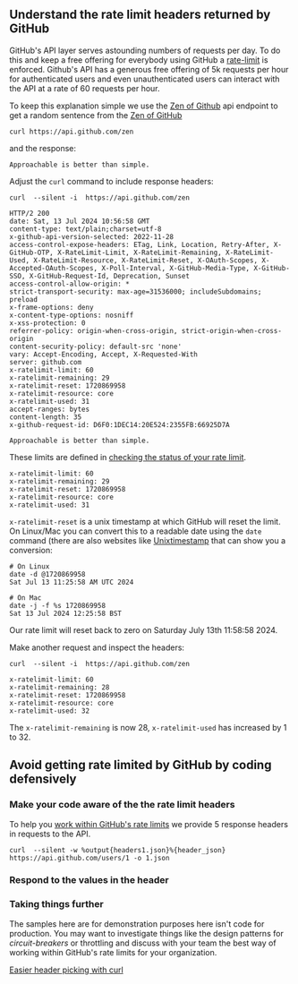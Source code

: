 ## Understand the rate limit headers returned by GitHub

GitHub's API layer serves astounding numbers of requests per day. To do this and keep a free offering for everybody using GitHub a [rate-limit](https://docs.github.com/en/rest/using-the-rest-api/rate-limits-for-the-rest-api?apiVersion=2022-11-28) is enforced. Github's API has a generous free offering of 5k requests per hour for authenticated users and even unauthenticated users can interact with the API at a rate of 60 requests per hour.

To keep this explanation simple we use the [Zen of Github](https://docs.github.com/en/rest/meta/meta?apiVersion=2022-11-28#get-the-zen-of-github) api endpoint to get a random sentence from the [Zen of GitHub](https://ben.balter.com/2015/08/12/the-zen-of-github/)

```
curl https://api.github.com/zen
```

and the response:

```
Approachable is better than simple.
```

Adjust the `curl` command to include response headers:

```
curl  --silent -i  https://api.github.com/zen
```

```
HTTP/2 200 
date: Sat, 13 Jul 2024 10:56:58 GMT
content-type: text/plain;charset=utf-8
x-github-api-version-selected: 2022-11-28
access-control-expose-headers: ETag, Link, Location, Retry-After, X-GitHub-OTP, X-RateLimit-Limit, X-RateLimit-Remaining, X-RateLimit-Used, X-RateLimit-Resource, X-RateLimit-Reset, X-OAuth-Scopes, X-Accepted-OAuth-Scopes, X-Poll-Interval, X-GitHub-Media-Type, X-GitHub-SSO, X-GitHub-Request-Id, Deprecation, Sunset
access-control-allow-origin: *
strict-transport-security: max-age=31536000; includeSubdomains; preload
x-frame-options: deny
x-content-type-options: nosniff
x-xss-protection: 0
referrer-policy: origin-when-cross-origin, strict-origin-when-cross-origin
content-security-policy: default-src 'none'
vary: Accept-Encoding, Accept, X-Requested-With
server: github.com
x-ratelimit-limit: 60
x-ratelimit-remaining: 29
x-ratelimit-reset: 1720869958
x-ratelimit-resource: core
x-ratelimit-used: 31
accept-ranges: bytes
content-length: 35
x-github-request-id: D6F0:1DEC14:20E524:2355FB:66925D7A

Approachable is better than simple.   
```

These limits are defined in [checking the status of your rate limit](https://docs.github.com/en/rest/using-the-rest-api/rate-limits-for-the-rest-api?apiVersion=2022-11-28#checking-the-status-of-your-rate-limit). 

```
x-ratelimit-limit: 60
x-ratelimit-remaining: 29
x-ratelimit-reset: 1720869958
x-ratelimit-resource: core
x-ratelimit-used: 31
```

`x-ratelimit-reset` is a unix timestamp at which GitHub will reset the limit. On Linux/Mac you can convert this to a readable date using the `date` command (there are also websites like [Unixtimestamp](https://www.unixtimestamp.com/) that can show you a conversion:

```
# On Linux
date -d @1720869958
Sat Jul 13 11:25:58 AM UTC 2024

# On Mac
date -j -f %s 1720869958
Sat 13 Jul 2024 12:25:58 BST
```

Our rate limit will reset back to zero on Saturday July 13th 11:58:58 2024.

Make another request and inspect the headers:

```
curl  --silent -i  https://api.github.com/zen
```

```
x-ratelimit-limit: 60
x-ratelimit-remaining: 28
x-ratelimit-reset: 1720869958
x-ratelimit-resource: core
x-ratelimit-used: 32
```

The `x-ratelimit-remaining` is now 28, `x-ratelimit-used` has increased by 1 to 32. 

## Avoid getting rate limited by GitHub by coding defensively

### Make your code aware of the the rate limit headers
To help you [work within GitHub's rate limits](https://docs.github.com/en/rest/using-the-rest-api/rate-limits-for-the-rest-api?apiVersion=2022-11-28#checking-the-status-of-your-rate-limit) we provide 5 response headers in requests to the API.

```
curl  --silent -w %output{headers1.json}%{header_json}  https://api.github.com/users/1 -o 1.json
```
 
### Respond to the values in the header

### Taking things further
The samples here are for demonstration purposes here isn't code for production. You may want to investigate things like the design patterns for *circuit-breakers* or throttling and discuss with your team the best way of working within GitHub's rate limits for your organization.

[Easier header picking with curl](https://daniel.haxx.se/blog/2022/03/24/easier-header-picking-with-curl/)

